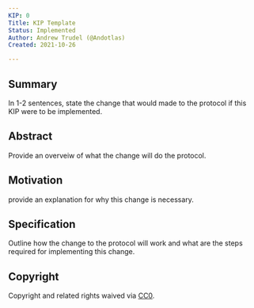 ```yaml
---
KIP: 0
Title: KIP Template
Status: Implemented
Author: Andrew Trudel (@Andotlas)
Created: 2021-10-26

---
```


## Summary

In 1-2 sentences, state the change that would made to the protocol if this KIP were to be implemented. 

## Abstract

Provide an overveiw of what the change will do the protocol. 

## Motivation 

provide an explanation for why this change is necessary. 

## Specification

Outline how the change to the protocol will work and what are the steps required for implementing this change. 

## Copyright

Copyright and related rights waived via [CC0](https://creativecommons.org/publicdomain/zero/1.0/).
